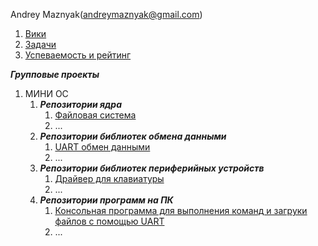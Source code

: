 Andrey Maznyak(andreymaznyak@gmail.com)

1. [Вики](https://github.com/andreymaznyak/am-C-C-practical-course/wiki)
1. [Задачи](https://github.com/andreymaznyak/am-C-C-practical-course/tree/master/2016_%D0%BE%D1%81%D0%B5%D0%BD%D1%8C/%D0%97%D0%B0%D0%B4%D0%B0%D1%87%D0%B8)
1. [Успеваемость и рейтинг](https://docs.google.com/spreadsheets/d/18kFjKYWFkckrT_8A5nxBWfJCOL46ZrXVVeJGJJfRUbg/edit#gid=0)     

***_Групповые проекты_***

1. МИНИ ОС
    1. **_Репозитории ядра_**  
       1. [Файловая система](https://github.com/Gorozhin/nanofs)
       1. ...
    1. **_Репозитории библиотек обмена данными_**  
       1. [UART обмен данными](https://github.com/fogost/interaction_protocol)
       1. ...
    1. **_Репозитории библиотек периферийных устройств_**  
       1. [Драйвер для клавиатуры]()
       1. ...
    1. **_Репозитории программ на ПК_**  
       1. [Консольная программа для выполнения команд и загруки файлов с помощью UART](https://github.com/maxiwpm/UART-practice)
       1. ...
